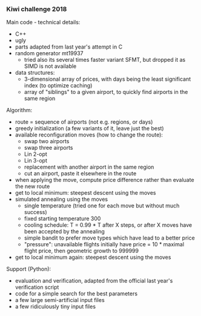 ### Kiwi challenge 2018

Main code - technical details:
- C++
- ugly
- parts adapted from last year's attempt in C
- random generator mt19937
  * tried also its several times faster variant SFMT, but dropped it as SIMD is not available
- data structures:
  * 3-dimensional array of prices, with days being the least significant index (to optimize caching)
  * array of "siblings" to a given airport, to quickly find airports in the same region

Algorithm:
- route = sequence of airports (not e.g. regions, or days)
- greedy initialization (a few variants of it, leave just the best)
- available reconfiguration moves (how to change the route):
  * swap two airports
  * swap three airports
  * Lin 2-opt
  * Lin 3-opt
  * replacement with another airport in the same region
  * cut an airport, paste it elsewhere in the route
- when applying the move, compute price difference rather than evaluate the new route
- get to local minimum: steepest descent using the moves
- simulated annealing using the moves
  * single temperature (tried one for each move but without much success)
  * fixed starting temperature 300
  * cooling schedule: T = 0.99 * T after X steps, or after X moves have been accepted by the annealing
  * simple bandit to prefer move types which have lead to a better price
  * "pressure": unavailable flights initially have price = 10 * maximal flight price, then geometric growth to 999999
- get to local minimum again: steepest descent using the moves

Support (Python):
- evaluation and verification, adapted from the official last year's verification script
- code for a simple search for the best parameters
- a few large semi-artificial input files
- a few ridiculously tiny input files
